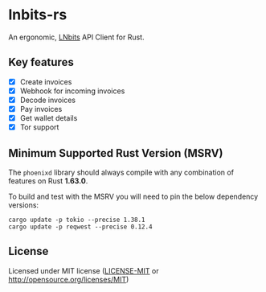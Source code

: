 # lnbits-rs


An ergonomic, [LNbits](https://lnbits.com/) API Client for Rust.



## Key features

- [x] Create invoices
- [x] Webhook for incoming invoices
- [x] Decode invoices
- [x] Pay invoices
- [x] Get wallet details
- [x] Tor support

## Minimum Supported Rust Version (MSRV)

The `phoenixd` library should always compile with any combination of features on Rust **1.63.0**.

To build and test with the MSRV you will need to pin the below dependency versions:

```shell
cargo update -p tokio --precise 1.38.1
cargo update -p reqwest --precise 0.12.4
```

## License

Licensed under MIT license ([LICENSE-MIT](LICENSE-MIT) or <http://opensource.org/licenses/MIT>)
